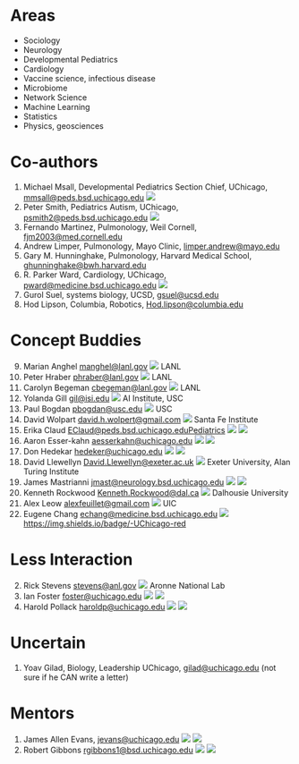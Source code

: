 # Areas 

+ Sociology
+ Neurology
+ Developmental Pediatrics
+ Cardiology
+ Vaccine science, infectious disease
+ Microbiome
+ Network Science
+ Machine Learning
+ Statistics
+ Physics, geosciences

# Co-authors
1. Michael Msall, Developmental Pediatrics Section Chief, UChicago, mmsall@peds.bsd.uchicago.edu ![](https://img.shields.io/badge/-UChicago-red)
2. Peter Smith, Pediatrics Autism, UChicago, psmith2@peds.bsd.uchicago.edu ![](https://img.shields.io/badge/-UChicago-red)
3. Fernando Martinez, Pulmonology, Weil Cornell, fjm2003@med.cornell.edu 
4. Andrew Limper, Pulmonology, Mayo Clinic, limper.andrew@mayo.edu 
5. Gary M. Hunninghake, Pulmonology, Harvard Medical School, ghunninghake@bwh.harvard.edu 
6. R. Parker Ward, Cardiology, UChicago, pward@medicine.bsd.uchicago.edu ![](https://img.shields.io/badge/-UChicago-red)
7. Gurol Suel, systems biology, UCSD, gsuel@ucsd.edu 
8. Hod Lipson, Columbia, Robotics, Hod.lipson@columbia.edu

# Concept Buddies
9. Marian Anghel manghel@lanl.gov ![](https://img.shields.io/badge/statistics-%20-lightgrey) LANL
10. Peter Hraber phraber@lanl.gov ![](https://img.shields.io/badge/Biology-%20-lightgrey) LANL 
11. Carolyn Begeman cbegeman@lanl.gov ![](https://img.shields.io/badge/Geosciences-%20-lightgrey) LANL  
12. Yolanda Gill gil@isi.edu ![](https://img.shields.io/badge/AI-%20-lightgrey) AI Institute, USC
13. Paul Bogdan pbogdan@usc.edu  ![](https://img.shields.io/badge/Networks-%20-lightgrey) USC
14. David Wolpart david.h.wolpert@gmail.com ![](https://img.shields.io/badge/Physics-%20-lightgrey) Santa Fe Institute
15. Erika Claud EClaud@peds.bsd.uchicago.eduPediatrics ![](https://img.shields.io/badge/Microbiome-%20-lightgrey)  ![](https://img.shields.io/badge/-UChicago-red)
16. Aaron Esser-kahn aesserkahn@uchicago.edu  ![](https://img.shields.io/badge/-UChicago-red) ![](https://img.shields.io/badge/-UChicago-red)
17. Don Hedekar hedeker@uchicago.edu  ![](https://img.shields.io/badge/statistics-%20-lightgrey) ![](https://img.shields.io/badge/-UChicago-red)
18. David Llewellyn  David.Llewellyn@exeter.ac.uk ![](https://img.shields.io/badge/neurology-modeling-%20-lightgrey)  Exeter University, Alan Turing Institute
19. James Mastrianni jmast@neurology.bsd.uchicago.edu ![](https://img.shields.io/badge/neurology-%20-lightgrey) ![](https://img.shields.io/badge/-UChicago-red)
20. Kenneth Rockwood Kenneth.Rockwood@dal.ca ![](https://img.shields.io/badge/neurology-%20-lightgrey) Dalhousie University  
21. Alex Leow alexfeuillet@gmail.com ![](https://img.shields.io/badge/Psychiatry-%20-lightgrey) UIC
22. Eugene Chang echang@medicine.bsd.uchicago.edu ![](https://img.shields.io/badge/Microbiome-%20-lightgrey) https://img.shields.io/badge/-UChicago-red

# Less Interaction
2. Rick Stevens stevens@anl.gov ![](https://img.shields.io/badge/AI-%20-lightgrey) Aronne National Lab
3. Ian Foster foster@uchicago.edu ![](https://img.shields.io/badge/AI-%20-lightgrey) ![](https://img.shields.io/badge/-UChicago-red)
4. Harold Pollack haroldp@uchicago.edu ![](https://img.shields.io/badge/statistics-%20-lightgrey) ![](https://img.shields.io/badge/-UChicago-red)

# Uncertain

1. Yoav Gilad, Biology, Leadership UChicago, gilad@uchicago.edu  (not sure if he CAN write a letter)


# Mentors
1. James Allen Evans, jevans@uchicago.edu ![](https://img.shields.io/badge/sociology-%20-lightgrey)  ![](https://img.shields.io/badge/-UChicago-red)
23. Robert Gibbons rgibbons1@bsd.uchicago.edu ![](https://img.shields.io/badge/statistics-%20-lightgrey) ![](https://img.shields.io/badge/-UChicago-red)
